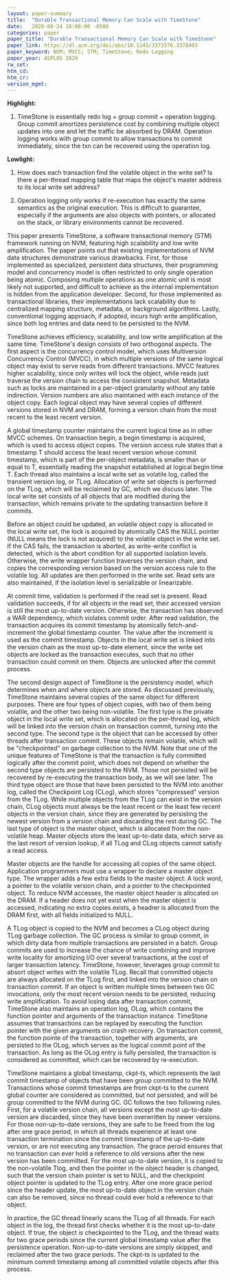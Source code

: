 ```yaml
---
layout: paper-summary
title:  "Durable Transactional Memory Can Scale with TimeStone"
date:   2020-08-24 18:06:00 -0500
categories: paper
paper_title: "Durable Transactional Memory Can Scale with TimeStone"
paper_link: https://dl.acm.org/doi/abs/10.1145/3373376.3378483
paper_keyword: NVM; MVCC; STM; TimeStone; Redo Logging
paper_year: ASPLOS 2020
rw_set:
htm_cd:
htm_cr:
version_mgmt:
---
```


**Highlight:**

1. TimeStone is essentially redo log + group commit + operation logging. Group commit amortizes persistence cost by 
   combining multiple object updates into one and let the traffic be absorbed by DRAM. Operation logging works with
   group commit to allow transactions to commit immediately, since the txn can be recovered using the operation log.

**Lowlight:**

1. How does each transaction find the volatile object in the write set? Is there a per-thread mapping table that maps the 
   object's master address to its local write set address?

2. Operation logging only works if re-execution has exactly the same semantics as the original execution. This is difficult
   to guarantee, especially if the arguments are also objects with pointers, or allocated on the stack, or library environments
   cannot be recovered.

This paper presents TimeStone, a software transactional memory (STM) framework running on NVM, featuring high scalability 
and low write amplification. The paper points out that existing implementations of NVM data structures demonstrate various
drawbacks.
First, for those implemented as specialized, persistent data structures, their programming model and concurrency model
is often restricted to only single operation being atomic. Composing multiple operations as one atomic unit is most
likely not supported, and difficult to achieve as the internal implementation is hidden from the application developer.
Second, for those implemented as transactional libraries, their implementations lack scalability due to centralized 
mapping structure, metadata, or background algorithms. 
Lastly, conventional logging approach, if adopted, incurs high write amplification, since both log entries and data 
need to be persisted to the NVM.

TimeStone achieves efficiency, scalability, and low write amplification at the same time. TimeStone's design consists 
of two orthogonal aspects. The first aspect is the concurrency control model, which uses Multiversion Concurrency Control 
(MVCC), in which multiple versions of the same logical object may exist to serve reads from different transactions.
MVCC features higher scalability, since only writes will lock the object, while reads just traverse the version chain
to access the consistent snapshot.
Metadata such as locks are maintained in a per-object granularity without any table indirection.
Version numbers are also maintained with each instance of the object copy.
Each logical object may have several copies of different versions stored in NVM and DRAM, forming a version chain from
the most recent to the least recent version.

A global timestamp counter maintains the current logical time as in other MVCC schemes.
On transaction begin, a begin timestamp is acquired, which is used to access object copies. The version access rule states
that a timestamp T should access the least recent version whose commit timestamp, which is part of the per-object
metadata, is smaller than or equal to T, essentially reading the snapshot established at logical begin time T.
Each thread also maintains a local write set as volatile log, called the transient version log, or TLog. Allocation of 
write set objects is performed on the TLog, which will be reclaimed by GC, which we discuss later. 
The local write set consists of all objects that are modified during the transaction, which remains private to the 
updating transaction before it commits.

Before an object could be updated, an volatile object copy is allocated in the local write set, the lock is acquired by 
atomically CAS the NULL pointer (NULL means the lock is not acquired) to the volatile object in the write set. If the CAS 
fails, the transaction is aborted, as write-write conflict is detected, which is the abort condition for all supported 
isolation levels. Otherwise, the write wrapper function traverses the version chain, and copies the corresponding version 
based on the version access rule to the volatile log. All updates are then performed in the write set.
Read sets are also maintained, if the isolation level is serializable or linearizable.

At commit time, validation is performed if the read set is present. Read validation succeeds, if for all objects in the 
read set, their accessed version is still the most up-to-date version. Otherwise, the transaction has observed a 
WAR dependency, which violates commit order. After read validation, the transaction acquires its commit timestamp by atomically
fetch-and-increment the global timestamp counter. The value after the increment is used as the commit timestamp.
Objects in the local write set is linked into the version chain as the most up-to-date element, since the write set 
objects are locked as the transaction executes, such that no other transaction could commit on them.
Objects are unlocked after the commit process.

The second design aspect of TimeStone is the persistency model, which determines when and where objects are stored. 
As discussed previously, TimeStone maintains several copies of the same object for different purposes. There are four
types of object copies, with two of them being volatile, and the other two being non-volatile. The first type is
the private object in the local write set, which is allocated on the per-thread log, which will be linked into the 
version chain on transaction commit, turning into the second type. The second type is the object that can
be accessed by other threads after transaction commit. These objects remain volatile, which will be "checkpointed"
on garbage collection to the NVM. Note that one of the unique features of TimeStone is that the transaction is 
fully committed logically after the commit point, which does not depend on whether the second type objects are persisted 
to the NVM. Those not persisted will be recovered by re-executing the transaction body, as we will see later.
The third type object are those that have been persisted to the NVM into another log, called the Checkpoint Log (CLog),
which stores "compressed" version from the TLog. While multiple objects from the TLog can exist in the version chain, 
CLog objects must always be the least recent or the least few recent objects in the version chain, since they are 
generated by persisting the newest version from a version chain and discarding the rest during GC.
The last type of object is the master object, which is allocated from the non-volatile heap. Master objects store the 
least up-to-date data, which serve as the last resort of version lookup, if all TLog and CLog objects cannot satisfy
a read access.

Master objects are the handle for accessing all copies of the same object. Application programmers must use a wrapper
to declare a master object type. The wrapper adds a few extra fields to the master object: A lock word, a pointer to
the volatile version chain, and a pointer to the checkpointed object.
To reduce NVM accesses, the master object header is allocated on the DRAM. If a header does not yet exist when the master
object is accessed, indicating no extra copies exists, a headrer is allocated from the DRAM first, with all fields 
initialized to NULL.

A TLog object is copied to the NVM and becomes a CLog object during TLog garbage collection. The GC process is similar
to group commit, in which dirty data from multiple transactions are persisted in a batch. Group commits are used to increase
the chance of write combining and improve write locality for amortizing I/O over several transactions, at the cost
of larger transaction latency. TimeStone, however, leverages group commit to absort object writes with the volatile TLog.
Recall that committed objects are always allocated on the TLog first, and linked into the version chain on transaction 
commit. If an object is written multiple times between two GC invocations, only the most recent version needs to be 
persisted, reducing write amplification. To avoid losing data after transaction commit, TimeStone also maintains an
operation log, OLog, which contains the function pointer and arguments of the transaction instance. TimeStone assumes
that transactions can be replayed by executing the function pointer with the given arguments on crash recovery.
On transaction commit, the function pointe of the transaction, together with arguments, are persisted to the OLog,
which serves as the logical commit point of the transaction. As long as the OLog entry is fully persisted, the 
transaction is considered as committed, which can be recovered by re-execution.

TimeStone maintains a global timestamp, ckpt-ts, which represents the last commit timestamp of objects that have been
group committed to the NVM. Transactions whose commit timestamps are from ckpt-ts to the current global counter are 
considered as committed, but not persisted, and will be group committed to the NVM during GC.
GC follows the two following rules. First, for a volatile version chain, all versions except the most up-to-date
version are discarded, since they have been overwritten by newer versions. For those non-up-to-date versions, they
are safe to be freed from the log after one grace period, in which all threads experience at least one transaction 
termination since the commit timestamp of the up-to-date version, or are not executing any transaction. The grace 
peroid ensures that no transaction can ever hold a reference to old versions after the new version has been committed.
For the most up-to-date version, it is copied to the non-volatile Tlog, and then the pointer in the object header
is changed, such that the version chain pointer is set to NULL, and the checkpoint object pointer is updated to the 
TLog entry. After one more grace period since the header update, the most up-to-date object in the version chain
can also be removed, since no thread could ever hold a reference to that object.

In practice, the GC thread linearly scans the TLog of all threads. For each object in the log, the thread first checks
whether it is the most up-to-date object. If true, the object is checkpointed to the TLog, and the thread waits for two
grace periods since the current global timestamp value after the persistence operation. Non-up-to-date versions are 
simply skipped, and reclaimed after the two grace periods. The ckpt-ts is updated to the minimum commit timestamp
among all committed volatile objects after this process. 


